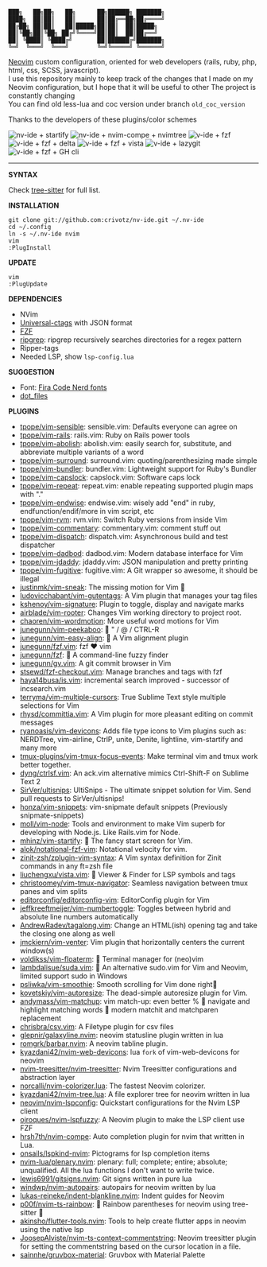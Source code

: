     ███╗   ██╗██╗   ██╗      ██╗██████╗ ███████╗  
    ████╗  ██║██║   ██║      ██║██╔══██╗██╔════╝  
    ██╔██╗ ██║██║   ██║█████╗██║██║  ██║█████╗  
    ██║╚██╗██║╚██╗ ██╔╝╚════╝██║██║  ██║██╔══╝  
    ██║ ╚████║ ╚████╔╝       ██║██████╔╝███████╗  
    ╚═╝  ╚═══╝  ╚═══╝        ╚═╝╚═════╝ ╚══════╝  

[Neovim](https://neovim.io/) custom configuration, oriented for web developers (rails, ruby, php, html, css, SCSS, javascript).  
I use this repository mainly to keep track of the changes that I made on my Neovim configuration, but I hope that it will be useful to other
The project is constantly changing  
You can find old less-lua and coc version under branch `old_coc_version`

Thanks to the developers of these plugins/color schemes

![nv-ide + startify](https://raw.githubusercontent.com/crivotz/nv-ide/master/screenshots/nv-ide_screenshot_0.png)
![nv-ide + nvim-compe + nvimtree ](https://raw.githubusercontent.com/crivotz/nv-ide/master/screenshots/nv-ide_screenshot_1.png)
![v-ide + fzf ](https://raw.githubusercontent.com/crivotz/nv-ide/master/screenshots/nv-ide_screenshot_2.png)
![v-ide + fzf + delta ](https://raw.githubusercontent.com/crivotz/nv-ide/master/screenshots/nv-ide_screenshot_3.png)
![v-ide + fzf + vista ](https://raw.githubusercontent.com/crivotz/nv-ide/master/screenshots/nv-ide_screenshot_4.png)
![v-ide + lazygit ](https://raw.githubusercontent.com/crivotz/nv-ide/master/screenshots/nv-ide_screenshot_5.png)
![v-ide + fzf + GH cli ](https://raw.githubusercontent.com/crivotz/nv-ide/master/screenshots/nv-ide_screenshot_6.png)

---

**SYNTAX**

Check [tree-sitter](https://github.com/tree-sitter/tree-sitter) for full list.  

**INSTALLATION**
```console
git clone git://github.com:crivotz/nv-ide.git ~/.nv-ide
cd ~/.config
ln -s ~/.nv-ide nvim
vim
:PlugInstall
```
**UPDATE**
```console
vim
:PlugUpdate
```
**DEPENDENCIES**

* NVim
* [Universal-ctags](https://github.com/universal-ctags/ctags) with JSON format
* [FZF](https://github.com/junegunn/fzf)
* [ripgrep](https://github.com/BurntSushi/ripgrep): ripgrep recursively searches directories for a regex pattern  
* Ripper-tags
* Needed LSP, show `lsp-config.lua`

**SUGGESTION**

* Font: [Fira Code Nerd fonts](https://github.com/ryanoasis/nerd-fonts)
* [dot_files](https://github.com/crivotz/dot_files)

**PLUGINS**  

* [tpope/vim-sensible](https://github.com/tpope/vim-sensible): sensible.vim: Defaults everyone can agree on  
* [tpope/vim-rails](https://github.com/tpope/vim-rails): rails.vim: Ruby on Rails power tools  
* [tpope/vim-abolish](https://github.com/tpope/vim-abolish): abolish.vim: easily search for, substitute, and abbreviate multiple variants of a word  
* [tpope/vim-surround](https://github.com/tpope/vim-surround): surround.vim: quoting/parenthesizing made simple  
* [tpope/vim-bundler](https://github.com/tpope/vim-bundler): bundler.vim: Lightweight support for Ruby's Bundler  
* [tpope/vim-capslock](https://github.com/tpope/vim-capslock): capslock.vim: Software caps lock  
* [tpope/vim-repeat](https://github.com/tpope/vim-repeat): repeat.vim: enable repeating supported plugin maps with "."  
* [tpope/vim-endwise](https://github.com/tpope/vim-endwise): endwise.vim: wisely add "end" in ruby, endfunction/endif/more in vim script, etc  
* [tpope/vim-rvm](https://github.com/tpope/vim-rvm): rvm.vim: Switch Ruby versions from inside Vim  
* [tpope/vim-commentary](https://github.com/tpope/vim-commentary): commentary.vim: comment stuff out  
* [tpope/vim-dispatch](https://github.com/tpope/vim-dispatch): dispatch.vim: Asynchronous build and test dispatcher  
* [tpope/vim-dadbod](https://github.com/tpope/vim-dadbod): dadbod.vim: Modern database interface for Vim  
* [tpope/vim-jdaddy](https://github.com/tpope/vim-jdaddy): jdaddy.vim: JSON manipulation and pretty printing  
* [tpope/vim-fugitive](https://github.com/tpope/vim-fugitive): fugitive.vim: A Git wrapper so awesome, it should be illegal  
* [justinmk/vim-sneak](https://github.com/justinmk/vim-sneak): The missing motion for Vim 👟  
* [ludovicchabant/vim-gutentags](https://github.com/ludovicchabant/vim-gutentags): A Vim plugin that manages your tag files  
* [kshenoy/vim-signature](https://github.com/kshenoy/vim-signature): Plugin to toggle, display and navigate marks  
* [airblade/vim-rooter](https://github.com/airblade/vim-rooter): Changes Vim working directory to project root.  
* [chaoren/vim-wordmotion](https://github.com/chaoren/vim-wordmotion): More useful word motions for Vim  
* [junegunn/vim-peekaboo](https://github.com/junegunn/vim-peekaboo): 👀 " / @ / CTRL-R  
* [junegunn/vim-easy-align](https://github.com/junegunn/vim-easy-align): 🌻 A Vim alignment plugin  
* [junegunn/fzf.vim](https://github.com/junegunn/fzf.vim): fzf ❤️ vim  
* [junegunn/fzf](https://github.com/junegunn/fzf): 🌸 A command-line fuzzy finder  
* [junegunn/gv.vim](https://github.com/junegunn/gv.vim): A git commit browser in Vim  
* [stsewd/fzf-checkout.vim](https://github.com/stsewd/fzf-checkout.vim): Manage branches and tags with fzf  
* [haya14busa/is.vim](https://github.com/haya14busa/is.vim): incremental search improved - successor of incsearch.vim  
* [terryma/vim-multiple-cursors](https://github.com/terryma/vim-multiple-cursors): True Sublime Text style multiple selections for Vim  
* [rhysd/committia.vim](https://github.com/rhysd/committia.vim): A Vim plugin for more pleasant editing on commit messages  
* [ryanoasis/vim-devicons](https://github.com/ryanoasis/vim-devicons): Adds file type icons to Vim plugins such as: NERDTree, vim-airline, CtrlP, unite, Denite, lightline, vim-startify and many more  
* [tmux-plugins/vim-tmux-focus-events](https://github.com/tmux-plugins/vim-tmux-focus-events): Make terminal vim and tmux work better together.  
* [dyng/ctrlsf.vim](https://github.com/dyng/ctrlsf.vim): An ack.vim alternative mimics Ctrl-Shift-F on Sublime Text 2  
* [SirVer/ultisnips](https://github.com/SirVer/ultisnips): UltiSnips - The ultimate snippet solution for Vim. Send pull requests to SirVer/ultisnips!  
* [honza/vim-snippets](https://github.com/honza/vim-snippets): vim-snipmate default snippets (Previously snipmate-snippets)  
* [moll/vim-node](https://github.com/moll/vim-node): Tools and environment to make Vim superb for developing with Node.js. Like Rails.vim for Node.  
* [mhinz/vim-startify](https://github.com/mhinz/vim-startify): 🔗 The fancy start screen for Vim.  
* [alok/notational-fzf-vim](https://github.com/alok/notational-fzf-vim): Notational velocity for vim.  
* [zinit-zsh/zplugin-vim-syntax](https://github.com/zinit-zsh/zplugin-vim-syntax): A Vim syntax definition for Zinit commands in any ft=zsh file  
* [liuchengxu/vista.vim](https://github.com/liuchengxu/vista.vim): 🌵 Viewer & Finder for LSP symbols and tags  
* [christoomey/vim-tmux-navigator](https://github.com/christoomey/vim-tmux-navigator): Seamless navigation between tmux panes and vim splits  
* [editorconfig/editorconfig-vim](https://github.com/editorconfig/editorconfig-vim): EditorConfig plugin for Vim  
* [jeffkreeftmeijer/vim-numbertoggle](https://github.com/jeffkreeftmeijer/vim-numbertoggle): Toggles between hybrid and absolute line numbers automatically  
* [AndrewRadev/tagalong.vim](https://github.com/AndrewRadev/tagalong.vim): Change an HTML(ish) opening tag and take the closing one along as well  
* [jmckiern/vim-venter](https://github.com/jmckiern/vim-venter): Vim plugin that horizontally centers the current window(s)  
* [voldikss/vim-floaterm](https://github.com/voldikss/vim-floaterm): 🌟 Terminal manager for (neo)vim  
* [lambdalisue/suda.vim](https://github.com/lambdalisue/suda.vim): 🥪 An alternative sudo.vim for Vim and Neovim, limited support sudo in Windows  
* [psliwka/vim-smoothie](https://github.com/psliwka/vim-smoothie): Smooth scrolling for Vim done right🥤  
* [kovetskiy/vim-autoresize](https://github.com/kovetskiy/vim-autoresize): The dead-simple autoresize plugin for Vim.  
* [andymass/vim-matchup](https://github.com/andymass/vim-matchup): vim match-up: even better % 👊 navigate and highlight matching words 👊 modern matchit and matchparen replacement  
* [chrisbra/csv.vim](https://github.com/chrisbra/csv.vim): A Filetype plugin for csv files  
* [glepnir/galaxyline.nvim](https://github.com/glepnir/galaxyline.nvim): neovim statusline plugin written in lua  
* [romgrk/barbar.nvim](https://github.com/romgrk/barbar.nvim): A neovim tabline plugin.  
* [kyazdani42/nvim-web-devicons](https://github.com/kyazdani42/nvim-web-devicons): lua `fork` of vim-web-devicons for neovim  
* [nvim-treesitter/nvim-treesitter](https://github.com/nvim-treesitter/nvim-treesitter): Nvim Treesitter configurations and abstraction layer  
* [norcalli/nvim-colorizer.lua](https://github.com/norcalli/nvim-colorizer.lua): The fastest Neovim colorizer.  
* [kyazdani42/nvim-tree.lua](https://github.com/kyazdani42/nvim-tree.lua): A file explorer tree for neovim written in lua  
* [neovim/nvim-lspconfig](https://github.com/neovim/nvim-lspconfig): Quickstart configurations for the Nvim LSP client  
* [ojroques/nvim-lspfuzzy](https://github.com/ojroques/nvim-lspfuzzy): A Neovim plugin to make the LSP client use FZF  
* [hrsh7th/nvim-compe](https://github.com/hrsh7th/nvim-compe): Auto completion plugin for nvim that written in Lua.  
* [onsails/lspkind-nvim](https://github.com/onsails/lspkind-nvim): Pictograms for lsp completion items  
* [nvim-lua/plenary.nvim](https://github.com/nvim-lua/plenary.nvim): plenary: full; complete; entire; absolute; unqualified. All the lua functions I don't want to write twice.  
* [lewis6991/gitsigns.nvim](https://github.com/lewis6991/gitsigns.nvim): Git signs written in pure lua  
* [windwp/nvim-autopairs](https://github.com/windwp/nvim-autopairs): autopairs for neovim written by lua  
* [lukas-reineke/indent-blankline.nvim](https://github.com/lukas-reineke/indent-blankline.nvim): Indent guides for Neovim  
* [p00f/nvim-ts-rainbow](https://github.com/p00f/nvim-ts-rainbow): 🌈 Rainbow parentheses for neovim using tree-sitter 🌈  
* [akinsho/flutter-tools.nvim](https://github.com/akinsho/flutter-tools.nvim): Tools to help create flutter apps in neovim using the native lsp  
* [JoosepAlviste/nvim-ts-context-commentstring](https://github.com/JoosepAlviste/nvim-ts-context-commentstring): Neovim treesitter plugin for setting the commentstring based on the cursor location in a file.  
* [sainnhe/gruvbox-material](https://github.com/sainnhe/gruvbox-material): Gruvbox with Material Palette  
